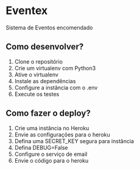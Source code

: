 # Eventex

Sistema de Eventos encomendado

## Como desenvolver?

1. Clone o repositório
2. Crie um virtualenv com Python3
3. Ative o virtualenv
4. Instale as dependências
5. Configure a instância com o .env
6. Execute os testes

## Como fazer o deploy?
1. Crie uma instância no Heroku
2. Envie as configurações para o heroku
3. Defina uma SECRET_KEY segura para instância
4. Defina DEBUG=False
5. Configure o serviço de email
6. Envie o código para o heroku
